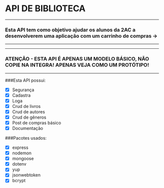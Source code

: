 # API DE BIBLIOTECA
***
### Esta API tem como objetivo ajudar os alunos da 2AC a desenvolverem uma aplicação com um carrinho de compras ->
***

***
### ATENÇÃO - ESTA API É APENAS UM MODELO BÁSICO, NÃO COPIE NA INTEGRA! APENAS VEJA COMO UM PROTÓTIPO! 
***


###Esta API possui:

- [x] Segurança
- [x] Cadastra
- [x] Loga
- [x] Crud de livros
- [x] Crud de autores
- [x] Crud de gêneros
- [x] Post de compras básico
- [x] Documentação 

###Pacotes usados:

- [x] express
- [x] nodemon
- [x] mongoose
- [x] dotenv
- [x] yup
- [x] jsonwebtoken
- [x] bcrypt
